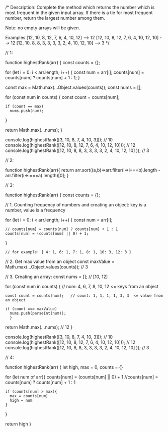 


/*
Description:
Complete the method which returns the number which is most frequent in the given input array. 
If there is a tie for most frequent number, return the largest number among them.

Note: no empty arrays will be given.

Examples
[12, 10, 8, 12, 7, 6, 4, 10, 12]              -->  12
[12, 10, 8, 12, 7, 6, 4, 10, 12, 10]          -->  12
[12, 10, 8, 8, 3, 3, 3, 3, 2, 4, 10, 12, 10]  -->   3
*/



// 1:

function highestRank(arr) {
  const counts = {};
   
  for (let i = 0; i < arr.length; i++) {
    const num = arr[i];
    counts[num] = counts[num] ? counts[num] + 1 : 1;
  }
  
  const max = Math.max(...Object.values(counts));
  const nums = [];
  
  for (const num in counts) {
    const count = counts[num];
    
    if (count == max)
      nums.push(num);
  }
  
  return Math.max(...nums);
}


  console.log(highestRank([3, 10, 8, 7, 4, 10, 3])); // 10  
  console.log(highestRank([12, 10, 8, 12, 7, 6, 4, 10, 12, 10])); // 12   
  console.log(highestRank([12, 10, 8, 8, 3, 3, 3, 3, 2, 4, 10, 12, 10] )); // 3   
          



// 2:

function highestRank(arr){
  return arr.sort((a,b)=>arr.filter(i=>i===b).length - arr.filter(i=>i===a).length)[0];
}



// 3:

  
function highestRank(arr) {
  const counts = {};
 
// 1. Counting frequency of numbers and creating an object: key is a number, value is a frequency

  for (let i = 0; i < arr.length; i++) {
    const num = arr[i];

    // counts[num] = counts[num] ? counts[num] + 1 : 1
    counts[num] = (counts[num] || 0) + 1;
  }
  
    // for example: { 4: 1, 6: 1, 7: 1, 8: 1, 10: 3, 12: 3 }


// 2. Get max value from an object
  const maxValue = Math.max(...Object.values(counts)); // 3

// 3. Creating an array: 
  const nums = []; // [10, 12]

  for (const num in counts) {
    // num: 4, 6, 7, 8, 10, 12  <= keys from an object

    const count = counts[num];   // count: 1, 1, 1, 1, 3, 3  <= value from an object

    if (count === maxValue)
      nums.push(parseInt(num));
      }

     
  return Math.max(...nums); // 12
}

  
  console.log(highestRank([3, 10, 8, 7, 4, 10, 3])); // 10  
  console.log(highestRank([12, 10, 8, 12, 7, 6, 4, 10, 12, 10])); // 12   
  console.log(highestRank([12, 10, 8, 8, 3, 3, 3, 3, 2, 4, 10, 12, 10] )); // 3   




// 4:

function highestRank(arr) {
  let high, max = 0, counts = {}
  
  for (let num of arr){
    counts[num] = (counts[num] || 0) + 1
    //counts[num] = counts[num] ? counts[num] + 1 : 1
    
    if (counts[num] > max){
      max = counts[num]
      high = num
    }
  }
  
  return high
}